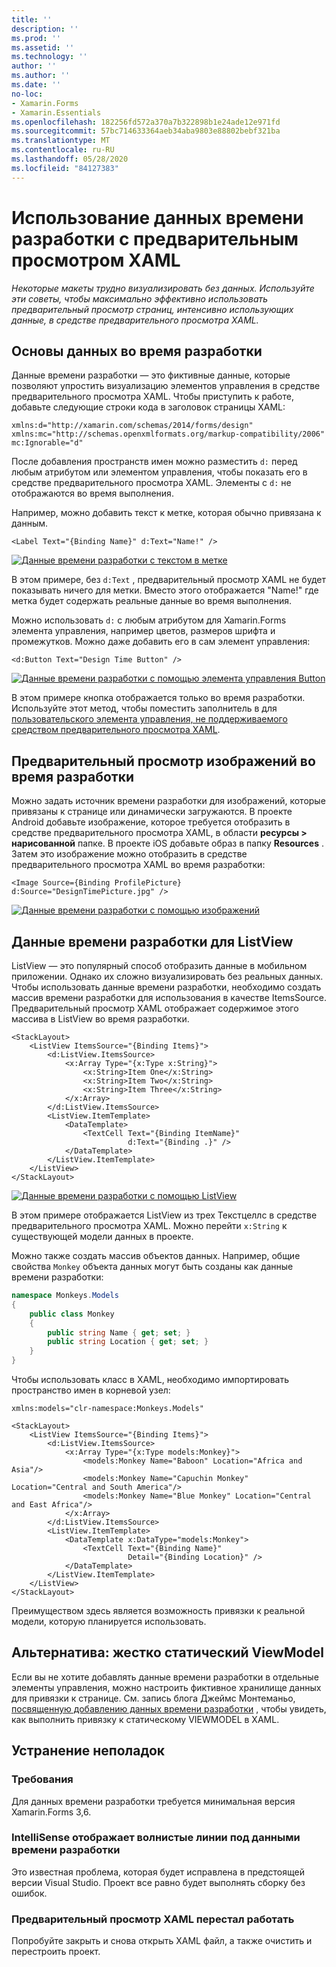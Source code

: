 ```yaml
---
title: ''
description: ''
ms.prod: ''
ms.assetid: ''
ms.technology: ''
author: ''
ms.author: ''
ms.date: ''
no-loc:
- Xamarin.Forms
- Xamarin.Essentials
ms.openlocfilehash: 182256fd572a370a7b322898b1e24ade12e971fd
ms.sourcegitcommit: 57bc714633364aeb34aba9803e88802bebf321ba
ms.translationtype: MT
ms.contentlocale: ru-RU
ms.lasthandoff: 05/28/2020
ms.locfileid: "84127383"
---
```

# <a name="use-design-time-data-with-the-xaml-previewer"></a>Использование данных времени разработки с предварительным просмотром XAML

_Некоторые макеты трудно визуализировать без данных. Используйте эти советы, чтобы максимально эффективно использовать предварительный просмотр страниц, интенсивно использующих данные, в средстве предварительного просмотра XAML._

## <a name="design-time-data-basics"></a>Основы данных во время разработки

Данные времени разработки — это фиктивные данные, которые позволяют упростить визуализацию элементов управления в средстве предварительного просмотра XAML. Чтобы приступить к работе, добавьте следующие строки кода в заголовок страницы XAML:

```xaml
xmlns:d="http://xamarin.com/schemas/2014/forms/design"
xmlns:mc="http://schemas.openxmlformats.org/markup-compatibility/2006"
mc:Ignorable="d"
```

После добавления пространств имен можно разместить `d:` перед любым атрибутом или элементом управления, чтобы показать его в средстве предварительного просмотра XAML. Элементы с `d:` не отображаются во время выполнения.

Например, можно добавить текст к метке, которая обычно привязана к данным.

```xaml
<Label Text="{Binding Name}" d:Text="Name!" />
```

[![Данные времени разработки с текстом в метке](xaml-previewer-images/designtimedata-label-sm.png "Добавление метки данных времени разработки с помощью текста")](xaml-previewer-images/designtimedata-label-lg.png#lightbox)

В этом примере, без `d:Text` , предварительный просмотр XAML не будет показывать ничего для метки. Вместо этого отображается "Name!" где метка будет содержать реальные данные во время выполнения.

Можно использовать `d:` с любым атрибутом для Xamarin.Forms элемента управления, например цветов, размеров шрифта и промежутков. Можно даже добавить его в сам элемент управления:

```xaml
<d:Button Text="Design Time Button" />
```

[![Данные времени разработки с помощью элемента управления Button](xaml-previewer-images/designtimedata-controls-sm.png "Данные времени разработки с помощью элемента управления Button")](xaml-previewer-images/designtimedata-controls-lg.png#lightbox)

В этом примере кнопка отображается только во время разработки. Используйте этот метод, чтобы поместить заполнитель в для [пользовательского элемента управления, не поддерживаемого средством предварительного просмотра XAML](render-custom-controls.md).

## <a name="preview-images-at-design-time"></a>Предварительный просмотр изображений во время разработки

Можно задать источник времени разработки для изображений, которые привязаны к странице или динамически загружаются. В проекте Android добавьте изображение, которое требуется отобразить в средстве предварительного просмотра XAML, в области **ресурсы > нарисованной** папке. В проекте iOS добавьте образ в папку **Resources** . Затем это изображение можно отобразить в средстве предварительного просмотра XAML во время разработки:

```xaml
<Image Source={Binding ProfilePicture} d:Source="DesignTimePicture.jpg" />
```

[![Данные времени разработки с помощью изображений](xaml-previewer-images/designtimedata-image-sm.png "Данные времени разработки с помощью иамжес")](xaml-previewer-images/designtimedata-image-lg.png#lightbox)

## <a name="design-time-data-for-listviews"></a>Данные времени разработки для ListView

ListView — это популярный способ отобразить данные в мобильном приложении. Однако их сложно визуализировать без реальных данных. Чтобы использовать данные времени разработки, необходимо создать массив времени разработки для использования в качестве ItemsSource. Предварительный просмотр XAML отображает содержимое этого массива в ListView во время разработки.

```xaml
<StackLayout>
    <ListView ItemsSource="{Binding Items}">
        <d:ListView.ItemsSource>
            <x:Array Type="{x:Type x:String}">
                <x:String>Item One</x:String>
                <x:String>Item Two</x:String>
                <x:String>Item Three</x:String>
            </x:Array>
        </d:ListView.ItemsSource>
        <ListView.ItemTemplate>
            <DataTemplate>
                <TextCell Text="{Binding ItemName}"
                          d:Text="{Binding .}" />
            </DataTemplate>
        </ListView.ItemTemplate>
    </ListView>
</StackLayout>
```

[![Данные времени разработки с помощью ListView](xaml-previewer-images/designtimedata-itemssource-sm.png "Данные времени разработки с помощью ListView")](xaml-previewer-images/designtimedata-itemssource-lg.png#lightbox)

В этом примере отображается ListView из трех Текстцеллс в средстве предварительного просмотра XAML. Можно перейти `x:String` к существующей модели данных в проекте.

Можно также создать массив объектов данных. Например, общие свойства `Monkey` объекта данных могут быть созданы как данные времени разработки:

```csharp
namespace Monkeys.Models
{
    public class Monkey
    {
        public string Name { get; set; }
        public string Location { get; set; }
    }
}
```

Чтобы использовать класс в XAML, необходимо импортировать пространство имен в корневой узел:

```xaml
xmlns:models="clr-namespace:Monkeys.Models"
```

```xaml
<StackLayout>
    <ListView ItemsSource="{Binding Items}">
        <d:ListView.ItemsSource>
            <x:Array Type="{x:Type models:Monkey}">
                <models:Monkey Name="Baboon" Location="Africa and Asia"/>
                <models:Monkey Name="Capuchin Monkey" Location="Central and South America"/>
                <models:Monkey Name="Blue Monkey" Location="Central and East Africa"/>
            </x:Array>
        </d:ListView.ItemsSource>
        <ListView.ItemTemplate>
            <DataTemplate x:DataType="models:Monkey">
                <TextCell Text="{Binding Name}"
                          Detail="{Binding Location}" />
            </DataTemplate>
        </ListView.ItemTemplate>
    </ListView>
</StackLayout>
```

Преимуществом здесь является возможность привязки к реальной модели, которую планируется использовать.

## <a name="alternative-hardcode-a-static-viewmodel"></a>Альтернатива: жестко статический ViewModel

Если вы не хотите добавлять данные времени разработки в отдельные элементы управления, можно настроить фиктивное хранилище данных для привязки к странице. См. запись блога Джеймс Монтеманьо, [посвященную добавлению данных времени разработки](https://montemagno.com/xamarin-forms-design-time-data-tips-best-practices/) , чтобы увидеть, как выполнить привязку к статическому VIEWMODEL в XAML.

## <a name="troubleshooting"></a>Устранение неполадок

### <a name="requirements"></a>Требования

Для данных времени разработки требуется минимальная версия Xamarin.Forms 3,6.

### <a name="intellisense-shows-squiggly-lines-under-my-design-time-data"></a>IntelliSense отображает волнистые линии под данными времени разработки

Это известная проблема, которая будет исправлена в предстоящей версии Visual Studio. Проект все равно будет выполнять сборку без ошибок.

### <a name="the-xaml-previewer-stopped-working"></a>Предварительный просмотр XAML перестал работать

Попробуйте закрыть и снова открыть XAML файл, а также очистить и перестроить проект.
